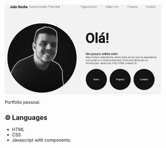 ![preview](/img/preview.png)

Portfolio pessoal.
## ⚙️ Languages

- HTML
- CSS
- Javascript with components.